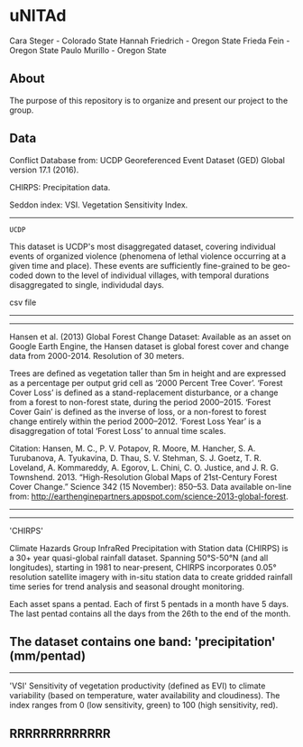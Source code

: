 # uNITAd

Cara Steger - Colorado State
Hannah Friedrich - Oregon State
Frieda Fein - Oregon State
Paulo Murillo - Oregon State

## About

The purpose of this repository is to organize and present our project to the group.


## Data

Conflict Database from: UCDP Georeferenced Event Dataset (GED) Global version 17.1 (2016).



CHIRPS: Precipitation data.


Seddon index: VSI. Vegetation Sensitivity Index.

----

`UCDP`

This dataset is UCDP's most disaggregated dataset, covering individual events of organized violence (phenomena of lethal violence occurring at a given time and place). These events are sufficiently fine-grained to be geo-coded down to the level of individual villages, with temporal durations disaggregated to single, individudal days.

csv file

---

---

Hansen et al. (2013) Global Forest Change Dataset: Available as an asset on Google Earth Engine, the Hansen dataset is global forest cover and change data from 2000-2014. Resolution of 30 meters. 

Trees are defined as vegetation taller than 5m in height and are expressed as a percentage per output grid cell as ‘2000 Percent Tree Cover’. ‘Forest Cover Loss’ is defined as a stand-replacement disturbance, or a change from a forest to non-forest state, during the period 2000–2015. ‘Forest Cover Gain’ is defined as the inverse of loss, or a non-forest to forest change entirely within the period 2000–2012. ‘Forest Loss Year’ is a disaggregation of total ‘Forest Loss’ to annual time scales.

Citation: Hansen, M. C., P. V. Potapov, R. Moore, M. Hancher, S. A. Turubanova, A. Tyukavina, D. Thau, S. V. Stehman, S. J. Goetz, T. R. Loveland, A. Kommareddy, A. Egorov, L. Chini, C. O. Justice, and J. R. G. Townshend. 2013. “High-Resolution Global Maps of 21st-Century Forest Cover Change.” Science 342 (15 November): 850–53. Data available on-line from: http://earthenginepartners.appspot.com/science-2013-global-forest.

---

---
'CHIRPS'


Climate Hazards Group InfraRed Precipitation with Station data (CHIRPS) is a 30+ year quasi-global rainfall dataset. Spanning 50°S-50°N (and all longitudes), starting in 1981 to near-present, CHIRPS incorporates 0.05° resolution satellite imagery with in-situ station data to create gridded rainfall time series for trend analysis and seasonal drought monitoring.

Each asset spans a pentad. Each of first 5 pentads in a month have 5 days. The last pentad contains all the days from the 26th to the end of the month.

The dataset contains one band: 'precipitation' (mm/pentad)
---

---
 'VSI'
Sensitivity of vegetation productivity (defined as EVI) to climate variability (based on temperature, water availability and cloudiness). The index ranges from 0 (low sensitivity, green) to 100 (high sensitivity, red).

RRRRRRRRRRRRR
---
